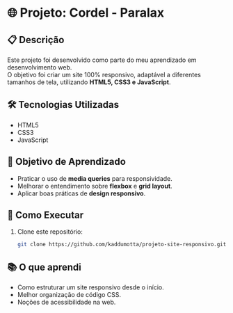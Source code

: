 # 🌐 Projeto: Cordel - Paralax

## 📋 Descrição
Este projeto foi desenvolvido como parte do meu aprendizado em desenvolvimento web.  
O objetivo foi criar um site 100% responsivo, adaptável a diferentes tamanhos de tela, utilizando **HTML5, CSS3 e JavaScript**.

## 🛠️ Tecnologias Utilizadas
- HTML5
- CSS3
- JavaScript

## 🎯 Objetivo de Aprendizado
- Praticar o uso de **media queries** para responsividade.
- Melhorar o entendimento sobre **flexbox** e **grid layout**.
- Aplicar boas práticas de **design responsivo**.


## 🚀 Como Executar
1. Clone este repositório:
   ```bash
   git clone https://github.com/kaddumotta/projeto-site-responsivo.git
## 📚 O que aprendi
- Como estruturar um site responsivo desde o início.
- Melhor organização de código CSS.
- Noções de acessibilidade na web.
